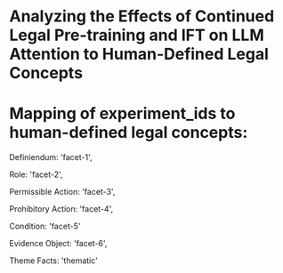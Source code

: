 # Analyzing the Effects of Continued Legal Pre-training and IFT on LLM Attention to Human-Defined Legal Concepts

# Mapping of experiment_ids to human-defined legal concepts:

Definiendum: 'facet-1',
      
Role: 'facet-2',
        
Permissible Action: 'facet-3',

Prohibitory Action: 'facet-4',

Condition: 'facet-5'

Evidence Object: 'facet-6',
        
Theme Facts: 'thematic'
